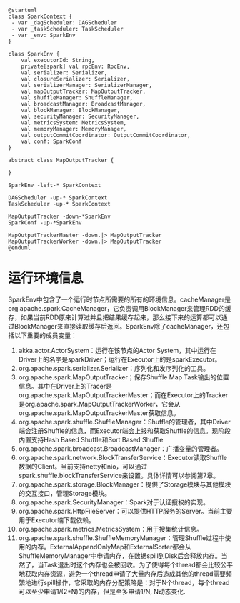 ```plantuml
@startuml
class SparkContext {
 - var _dagScheduler: DAGScheduler
 - var _taskScheduler: TaskScheduler
 - var _env: SparkEnv 
}

class SparkEnv {
    val executorId: String,
    private[spark] val rpcEnv: RpcEnv,
    val serializer: Serializer,
    val closureSerializer: Serializer,
    val serializerManager: SerializerManager,
    val mapOutputTracker: MapOutputTracker,
    val shuffleManager: ShuffleManager,
    val broadcastManager: BroadcastManager,
    val blockManager: BlockManager,
    val securityManager: SecurityManager,
    val metricsSystem: MetricsSystem,
    val memoryManager: MemoryManager,
    val outputCommitCoordinator: OutputCommitCoordinator,
    val conf: SparkConf
}

abstract class MapOutputTracker {

}

SparkEnv -left-* SparkContext

DAGScheduler -up-* SparkContext
TaskScheduler -up-* SparkContext

MapOutputTracker -down-*SparkEnv
SparkConf -up-*SparkEnv

MapOutputTrackerMaster -down.|> MapOutputTracker
MapOutputTrackerWorker -down.|> MapOutputTracker
@enduml
```

# 运行环境信息

SparkEnv中包含了一个运行时节点所需要的所有的环境信息。cacheManager是org.apache.spark.CacheManager，它负责调用BlockManager来管理RDD的缓存，如果当前RDD原来计算过并且把结果缓存起来，那么接下来的运算都可以通过BlockManager来直接读取缓存后返回。SparkEnv除了cacheManager，还包括以下重要的成员变量：
1. akka.actor.ActorSystem：运行在该节点的Actor System，其中运行在Driver上的名字是sparkDriver；运行在Executor上的是sparkExecutor。
2. org.apache.spark.serializer.Serializer：序列化和发序列化的工具。
3. org.apache.spark.MapOutputTracker；保存Shuffle Map Task输出的位置信息。其中在Driver上的Tracer是org.apache.spark.MapOutputTrackerMaster；而在Executor上的Tracker是org.apache.spark.MapOutputTrackerWorker，它会从org.apache.spark.MapOutputTrackerMaster获取信息。
4. org.apache.spark.shuffle.ShuffleManager：Shuffle的管理者，其中Driver端会注册Shuffle的信息，而Executor端会上报和获取Shuffle的信息。现阶段内置支持Hash Based Shuffle和Sort Based Shuffle
5. org.apache.spark.broadcast.BroadcastManager：广播变量的管理者。
6. org.apache.spark.network.BlockTransferService：Executor读取Shuffle数据的Client。当前支持netty和nio，可以通过spark.shuffle.blockTransferService来设置。具体详情可以参阅第7章。
7. org.apache.spark.storage.BlockManager：提供了Storage模块与其他模块的交互接口，管理Storage模块。
8. org.apache.spark.SecurityManager：Spark对于认证授权的实现。
9. org.apache.spark.HttpFileServer：可以提供HTTP服务的Server。当前主要用于Executor端下载依赖。
10. org.apache.spark.metrics.MetricsSystem：用于搜集统计信息。
11. org.apache.spark.shuffle.ShuffleMemoryManager：管理Shuffle过程中使用的内存。ExternalAppendOnlyMap和ExternalSorter都会从ShuffleMemoryManager中申请内存，在数据spill到Disk后会释放内存。当然了，当Task退出时这个内存也会被回收。为了使得每个thread都会比较公平地获取内存资源，避免一个thread申请了大量内存后造成其他的thread需要频繁地进行spill操作，它采取的内存分配策略是：对于N个thread，每个thread可以至少申请1/(2*N)的内存，但是至多申请1/N, N动态变化.
